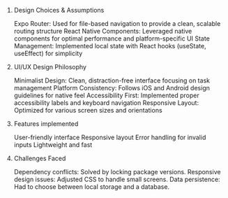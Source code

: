 1. Design Choices & Assumptions
   
   Expo Router: Used for file-based navigation to provide a clean, scalable routing structure
   React Native Components: Leveraged native components for optimal performance and platform-specific UI
   State Management: Implemented local state with React hooks (useState, useEffect) for simplicity


2. UI/UX Design Philosophy

   Minimalist Design: Clean, distraction-free interface focusing on task management
   Platform Consistency: Follows iOS and Android design guidelines for native feel
   Accessibility First: Implemented proper accessibility labels and keyboard navigation
   Responsive Layout: Optimized for various screen sizes and orientations

3. Features implemented

   User-friendly interface
   Responsive layout
   Error handling for invalid inputs
   Lightweight and fast

4. Challenges Faced

   Dependency conflicts: Solved by locking package versions.
   Responsive design issues: Adjusted CSS to handle small screens.
   Data persistence: Had to choose between local storage and a database.

   
